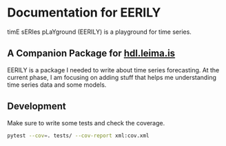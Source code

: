 # Documentation for EERILY

timE sERIes pLaYground (EERILY) is a playground for time series.

## A Companion Package for [hdl.leima.is](https://dl.leima.is)

EERILY is a package I needed to write about time series forecasting. At the current phase, I am focusing on adding stuff that helps me understanding time series data and some models.


## Development

Make sure to write some tests and check the coverage.

```bash
pytest --cov=. tests/ --cov-report xml:cov.xml
```
